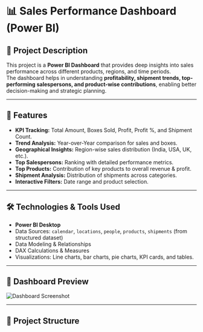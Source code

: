 # 📊 Sales Performance Dashboard (Power BI)

## 📌 Project Description
This project is a **Power BI Dashboard** that provides deep insights into sales performance across different products, regions, and time periods.  
The dashboard helps in understanding **profitability, shipment trends, top-performing salespersons, and product-wise contributions**, enabling better decision-making and strategic planning.

---

## 🚀 Features
- **KPI Tracking:** Total Amount, Boxes Sold, Profit, Profit %, and Shipment Count.
- **Trend Analysis:** Year-over-Year comparison for sales and boxes.
- **Geographical Insights:** Region-wise sales distribution (India, USA, UK, etc.).
- **Top Salespersons:** Ranking with detailed performance metrics.
- **Top Products:** Contribution of key products to overall revenue & profit.
- **Shipment Analysis:** Distribution of shipments across categories.
- **Interactive Filters:** Date range and product selection.

---

## 🛠️ Technologies & Tools Used
- **Power BI Desktop**
- Data Sources: `calendar`, `locations`, `people`, `products`, `shipments` (from structured dataset)
- Data Modeling & Relationships
- DAX Calculations & Measures
- Visualizations: Line charts, bar charts, pie charts, KPI cards, and tables.

---

## 📸 Dashboard Preview
![Dashboard Screenshot](docs/dashboard.png)

---

## 📂 Project Structure
